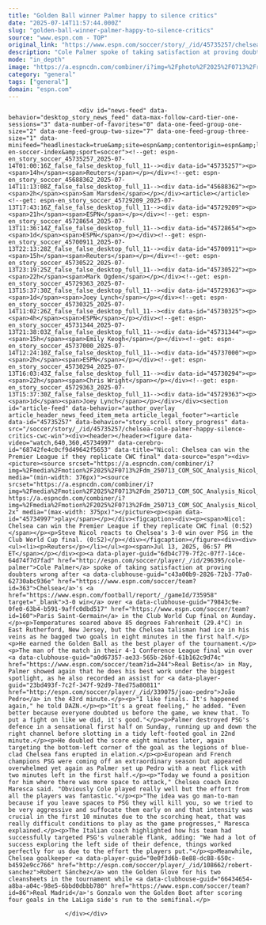 ```yaml
---
title: "Golden Ball winner Palmer happy to silence critics"
date: "2025-07-14T11:57:44.000Z"
slug: "golden-ball-winner-palmer-happy-to-silence-critics"
source: "www.espn.com - TOP"
original_link: "https://www.espn.com/soccer/story/_/id/45735257/chelsea-cole-palmer-happy-silence-critics-cwc-win"
description: "Cole Palmer spoke of taking satisfaction at proving doubters wrong after Chelsea's 3-0 win over Paris Saint-Germain in the Club World Cup final on Aunday."
mode: "in_depth"
image: "https://a.espncdn.com/combiner/i?img=%2Fphoto%2F2025%2F0713%2Fr1518780_1296x729_16%2D9.jpg"
category: "general"
tags: ["general"]
domain: "espn.com"
---
```

<div id="readability-page-1" class="page"><div id="pane-main" tabindex="-1">

                        <div id="news-feed" data-behavior="desktop_story_news_feed" data-max-follow-card-tier-one-sessions="3" data-number-of-favorites="0" data-one-feed-group-one-size="2" data-one-feed-group-two-size="7" data-one-feed-group-three-size="1" data-minifeed="headlinestack=true&amp;site=espn&amp;contentorigin=espn&amp;lang=en&amp;region=us&amp;pubkey=espn-en-soccer-index&amp;sport=soccer"><!--get: espn-en_story_soccer_45735257_2025-07-14T01:00:16Z_false_false_desktop_full_11--><div data-id="45735257"><p><span>14h</span><span>Reuters</span></p></div><!--get: espn-en_story_soccer_45688362_2025-07-14T11:13:08Z_false_false_desktop_full_11--><div data-id="45688362"><p><span>2h</span><span>Sam Marsden</span></p></div><article></article><!--get: espn-en_story_soccer_45729209_2025-07-13T17:43:16Z_false_false_desktop_full_11--><div data-id="45729209"><p><span>21h</span><span>ESPN</span></p></div><!--get: espn-en_story_soccer_45728654_2025-07-13T11:36:14Z_false_false_desktop_full_11--><div data-id="45728654"><p><span>1d</span><span>ESPN</span></p></div><!--get: espn-en_story_soccer_45700911_2025-07-13T22:13:28Z_false_false_desktop_full_11--><div data-id="45700911"><p><span>15h</span><span>Reuters</span></p></div><!--get: espn-en_story_soccer_45730522_2025-07-13T23:19:25Z_false_false_desktop_full_11--><div data-id="45730522"><p><span>22h</span><span>Mark Ogden</span></p></div><!--get: espn-en_story_soccer_45729363_2025-07-13T15:37:30Z_false_false_desktop_full_11--><div data-id="45729363"><p><span>1d</span><span>Joey Lynch</span></p></div><!--get: espn-en_story_soccer_45730325_2025-07-14T11:02:26Z_false_false_desktop_full_11--><div data-id="45730325"><p><span>4h</span><span>ESPN</span></p></div><!--get: espn-en_story_soccer_45731344_2025-07-13T21:38:03Z_false_false_desktop_full_11--><div data-id="45731344"><p><span>15h</span><span>Emily Keogh</span></p></div><!--get: espn-en_story_soccer_45737000_2025-07-14T12:24:10Z_false_false_desktop_full_11--><div data-id="45737000"><p><span>2h</span><span>ESPN</span></p></div><!--get: espn-en_story_soccer_45730294_2025-07-13T16:03:43Z_false_false_desktop_full_11--><div data-id="45730294"><p><span>22h</span><span>Chris Wright</span></p></div><!--get: espn-en_story_soccer_45729363_2025-07-13T15:37:30Z_false_false_desktop_full_11--><div data-id="45729363"><p><span>1d</span><span>Joey Lynch</span></p></div></div><section id="article-feed" data-behavior="author_overlay article_header_news_feed_item_meta article_legal_footer"><article data-id="45735257" data-behavior="story_scroll story_progress" data-src="/soccer/story/_/id/45735257/chelsea-cole-palmer-happy-silence-critics-cwc-win"><div><header></header><figure data-video="watch,640,360,45734997" data-cerebro-id="68742fe4c0cf9d49642f5653" data-title="Nicol: Chelsea can win the Premier League if they replicate CWC final" data-source="espn"><div><picture><source srcset="https://a.espncdn.com/combiner/i?img=%2Fmedia%2Fmotion%2F2025%2F0713%2Fdm_250713_COM_SOC_Analysis_Nicol_Chelsea_can_win_the_Premier_League_if_they_replicate_CWC_final_GLOBAL_2025%2Fdm_250713_COM_SOC_Analysis_Nicol_Chelsea_can_win_the_Premier_League_if_they_replicate_CWC_final_GLOBAL_2025.jpg&amp;w=943&amp;h=530&amp;cquality=80&amp;format=jpg" media="(min-width: 376px)"><source srcset="https://a.espncdn.com/combiner/i?img=%2Fmedia%2Fmotion%2F2025%2F0713%2Fdm_250713_COM_SOC_Analysis_Nicol_Chelsea_can_win_the_Premier_League_if_they_replicate_CWC_final_GLOBAL_2025%2Fdm_250713_COM_SOC_Analysis_Nicol_Chelsea_can_win_the_Premier_League_if_they_replicate_CWC_final_GLOBAL_2025.jpg&amp;w=375&amp;cquality=80, https://a.espncdn.com/combiner/i?img=%2Fmedia%2Fmotion%2F2025%2F0713%2Fdm_250713_COM_SOC_Analysis_Nicol_Chelsea_can_win_the_Premier_League_if_they_replicate_CWC_final_GLOBAL_2025%2Fdm_250713_COM_SOC_Analysis_Nicol_Chelsea_can_win_the_Premier_League_if_they_replicate_CWC_final_GLOBAL_2025.jpg&amp;w=750&amp;cquality=40&amp;format=jpg 2x" media="(max-width: 375px)"></picture><p><span data-id="45734997">play</span></p></div><figcaption><div><p><span>Nicol: Chelsea can win the Premier League if they replicate CWC final (0:52)</span></p><p>Steve Nicol reacts to Chelsea's 3-0 win over PSG in the Club World Cup final. (0:52)</p></div></figcaption></figure><div><div><ul><li><p>Reuters</p></li></ul><p><span>Jul 13, 2025, 06:57 PM ET</span></p></div><p><a data-player-guid="6db4c779-7f2c-07f7-14ce-64d74f7d7fad" href="http://espn.com/soccer/player/_/id/296395/cole-palmer">Cole Palmer</a> spoke of taking satisfaction at proving doubters wrong after <a data-clubhouse-guid="c43a00b9-2826-72b3-77a0-62730abc936e" href="https://www.espn.com/soccer/team?id=363">Chelsea</a>'s <a href="https://www.espn.com/football/report/_/gameId/735958" target="_blank">3-0 win</a> over <a data-clubhouse-guid="79843c9e-0fe0-63b4-b591-9affc0dbd517" href="https://www.espn.com/soccer/team?id=160">Paris Saint-Germain</a> in the Club World Cup final on Aunday.</p><p>Temperatures soared above 85 degrees Fahrenheit (29.4°C) in East Rutherford, New Jersey, but the Chelsea talisman had ice in his veins as he bagged two goals in eight minutes in the first half.</p><p>He earned the Golden Ball as the best player of the tournament.</p><p>The man of the match in their 4-1 Conference League final win over <a data-clubhouse-guid="a0d67357-ae33-565b-26bf-61b162c9d74c" href="https://www.espn.com/soccer/team?id=244">Real Betis</a> in May, Palmer showed again that he does his best work under the biggest spotlight, as he also recorded an assist for <a data-player-guid="23bd493f-7c2f-347f-92d9-78ed75a80811" href="http://espn.com/soccer/player/_/id/339075/joao-pedro">João Pedro</a> in the 43rd minute.</p><p>"I like finals. It's happened again," he told DAZN.</p><p>"It's a great feeling," he added. "Even better because everyone doubted us before the game, we knew that. To put a fight on like we did, it's good."</p><p>Palmer destroyed PSG's defence in a sensational first half on Sunday, running up and down the right channel before slotting in a tidy left-footed goal in 22nd minute.</p><p>He doubled the score eight minutes later, again targeting the bottom-left corner of the goal as the legions of blue-clad Chelsea fans erupted in elation.</p><p>European and French champions PSG were coming off an extraordinary season but appeared overwhelmed yet again as Palmer set up Pedro with a neat flick with two minutes left in the first half.</p><p>"Today we found a position for him where there was more space to attack," Chelsea coach Enzo Maresca said. "Obviously Cole played really well but the effort from all the players was fantastic."</p><p>"The idea was go man-to-man because if you leave spaces to PSG they will kill you, so we tried to be very aggressive and suffocate them early on and that intensity was crucial in the first 10 minutes due to the scorching heat, that was really difficult conditions to play as the game progresses," Maresca explained.</p><p>The Italian coach highlighted how his team had successfully targeted PSG's vulnerable flank, adding: "We had a lot of success exploring the left side of their defence, things worked perfectly for us due to the effort the players put."</p><p>Meanwhile, Chelsea goalkeeper <a data-player-guid="0e0f3d6b-8e88-dc88-650c-b4592e9cc766" href="http://espn.com/soccer/player/_/id/108662/robert-sanchez">Robert Sánchez</a> won the Golden Glove for his two cleansheets in the tournament while <a data-clubhouse-guid="66434654-a8ba-a04c-98e5-6bbd0dbbb780" href="https://www.espn.com/soccer/team?id=86">Real Madrid</a>'s Gonzalo won the Golden Boot after scoring four goals in the LaLiga side's run to the semifinal.</p>
</div></div></article></section>

                        
                    </div></div>